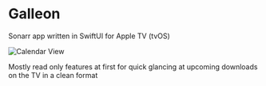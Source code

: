 # Galleon
Sonarr app written in SwiftUI for Apple TV (tvOS)

![Calendar View](https://i.imgur.com/cCmX2WM.jpg)

Mostly read only features at first for quick glancing at upcoming downloads on the TV in a clean format
